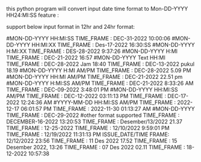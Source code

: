 this python program will convert input date time format to Mon-DD-YYYY HH24:MI:SS
feature :

support below input format in 12hr and 24hr format:

#MON-DD-YYYY HH:MI:SS
TIME_FRAME : DEC-31-2022 10:00:06
#MON-DD-YYYY HH:MI:XX
TIME_FRAME : Des-17-2022 16:30:SS
#MON-DD-YYYY H:MI:XX
TIME_FRAME : DES-28-2022 9:37:26
#MON-DD-YYYY H:MI
TIME_FRAME : DEC-21-2022 16:57
#MON-DD-YYYY Text HH:MI
TIME_FRAME : DEC-28-2022 Jam 18:40
TIME_FRAME : DEC-13-2022 pukul 18.19
#MON-DD-YYYY H:MI AM/PM
TIME_FRAME : DEC-28-2022 5.09 PM
#MON-DD-YYYY HH:MI AM/PM
TIME_FRAME : DEC-21-2022 22.51 pm
#MON-DD-YYYY H:MI:SS AM/PM
TIME_FRAME : DEC-21-2022 8:33:26 AM
TIME_FRAME : DEC-09-2022 3:48:01 PM
#MON-DD-YYYY HH:MI:SS AM/PM
TIME_FRAME : DEC-12-2022 03:11:13 PM
TIME_FRAME : DEC-17-2022 12:24:36 AM
#YYYY-MM-DD HH:MI:SS AM/PM
TIME_FRAME : 2022-12-17 06:01:57 PM
TIME_FRAME : 2022-11-30 01:13:27 AM
#MON-DD-YYYY
TIME_FRAME : DEC-29-2022
#other format supported
TIME_FRAME : DECEMBER-16-2022 13:20:53
TIME_FRAME : Desember/13/2022 21.37
TIME_FRAME : 12-25-2022
TIME_FRAME : 12/10/2022 9:59:01 PM
TIME_FRAME : 12/19/2022 11:31:13 PM
ISSUE_DATE/TIME FRAME: 12/12/2022 23:56
TIME_FRAME : 11 Des 2022 17.52
TIME_FRAME : 15 Desember 2022, 13:26
TIME_FRAME : 07 Des 2022 02.11
TIME_FRAME : 18-12-2022 10:57:38
